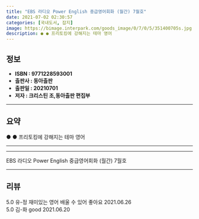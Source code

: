 ```yaml
---
title: "EBS 라디오 Power English 중급영어회화 (월간) 7월호"
date: 2021-07-02 02:30:57
categories: [국내도서, 잡지]
image: https://bimage.interpark.com/goods_image/0/7/0/5/351400705s.jpg
description: ● ● 프리토킹에 강해지는 테마 영어
---
```


## **정보**

- **ISBN : 9771228593001**
- **출판사 : 동아출판**
- **출판일 : 20210701**
- **저자 : 크리스틴 조,동아출판 편집부**

------



## **요약**

●  ●  프리토킹에 강해지는 테마 영어

------



------


EBS 라디오 Power English 중급영어회화 (월간) 7월호 

------


## **리뷰** 

5.0 유-정 재미있는 영어 배울 수 있어 좋아요 2021.06.26 <br/>5.0 김-화 good 2021.06.20 <br/>